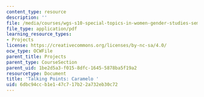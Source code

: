 ```yaml
---
content_type: resource
description: ''
file: /media/courses/wgs-s10-special-topics-in-women-gender-studies-seminar-latina-womens-voices-spring-2010/6dbc94ccb1e147c717b22a732eb30c72_MITWGS_S10S10_tp1_caramelo.pdf
file_type: application/pdf
learning_resource_types:
- Projects
license: https://creativecommons.org/licenses/by-nc-sa/4.0/
ocw_type: OCWFile
parent_title: Projects
parent_type: CourseSection
parent_uid: 1be2d5a3-f015-8dfc-1645-5878ba5f19a2
resourcetype: Document
title: 'Talking Points: Caramelo '
uid: 6dbc94cc-b1e1-47c7-17b2-2a732eb30c72
---
```

